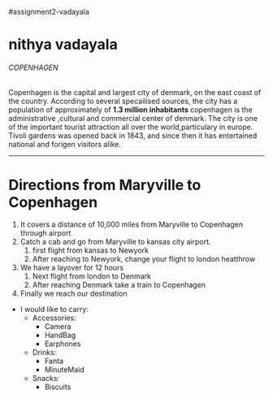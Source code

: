 #assignment2-vadayala
# nithya vadayala
###### COPENHAGEN
Copenhagen is the capital and largest city of denmark, on the east coast of the country. According to several specailised sources, the city has a population of approximately of **1.3 million  inhabitants** 
copenhagen is the administrative ,cultural and commercial center of denmark. The city is one of the important tourist attraction all over the world,particulary in europe. Tivoli gardens was opened back in 1843, and since then it has entertained national and forigen visitors alike.

---

# Directions from Maryville to Copenhagen
1. It covers a distance of 10,000 miles from Maryville to Copenhagen through airport
2. Catch a cab and go from Maryville to kansas city airport.
    1. first flight from kansas to Newyork
    2. After reaching to Newyork, change your flight to london heatthrow
3. We have a layover for 12 hours
    1. Next flight from london to Denmark
    2. After reaching Denmark take a train to Copenhagen
4. Finally we reach our destination

* I would like to carry:
    * Accessories:
        * Camera
        * HandBag
        * Earphones
    * Drinks:
        * Fanta
        * MinuteMaid
    * Snacks:
        * Biscuits


